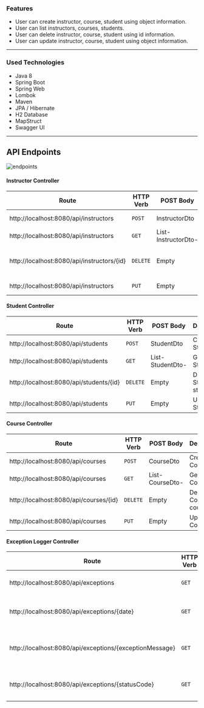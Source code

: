 ### Features


- User can create instructor, course, student using object information.
- User can list instructors, courses, students.
- User can delete instructor, course, student using id information.
- User can update instructor, course, student using object information.

----

### Used Technologies

- Java 8
- Spring Boot
- Spring Web
- Lombok
- Maven
- JPA / Hibernate
- H2 Database
- MapStruct
- Swagger UI

----

## API Endpoints

![endpoints](https://github.com/java-spring-bootcamp/blob/main/week4/src/main/java/spring/bootcamp/week4/docs/images/endpoints.png?raw=true)

#### Instructor Controller

| Route                                                        | HTTP Verb | POST Body  | Description              |
| ------------------------------------------------------------ | --------- | ---------- | ------------------------ |
| http://localhost:8080/api/instructors                         | `POST`    | InstructorDto   | Create Instructor                |
| http://localhost:8080/api/instructors                      | `GET`     | List-InstructorDto-      | Get All Instructors           |
| http://localhost:8080/api/instructors/{id}            | `DELETE`  | Empty    | Delete Instructor by instructorId  |
| http://localhost:8080/api/instructors         | `PUT`     | Empty    |   Update Instructor   |


#### Student Controller

| Route                                                        | HTTP Verb | POST Body  | Description              |
| ------------------------------------------------------------ | --------- | ---------- | ------------------------ |
| http://localhost:8080/api/students                         | `POST`    | StudentDto   | Create Student                |
| http://localhost:8080/api/students                      | `GET`     | List-StudentDto-      | Get All Students           |
| http://localhost:8080/api/students/{id}            | `DELETE`  | Empty    | Delete Student by studentId  |
| http://localhost:8080/api/students         | `PUT`     | Empty    |   Update Student   |


#### Course Controller

| Route                                                        | HTTP Verb | POST Body  | Description              |
| ------------------------------------------------------------ | --------- | ---------- | ------------------------ |
| http://localhost:8080/api/courses                         | `POST`    | CourseDto   | Create Course                |
| http://localhost:8080/api/courses                      | `GET`     | List-CourseDto-      | Get All Courses           |
| http://localhost:8080/api/courses/{id}            | `DELETE`  | Empty    | Delete Course by courseId  |
| http://localhost:8080/api/courses         | `PUT`     | Empty    |   Update Course   |


#### Exception Logger Controller

| Route                                                        | HTTP Verb | POST Body  | Description              |
| ------------------------------------------------------------ | --------- | ---------- | ------------------------ |
| http://localhost:8080/api/exceptions                         | `GET`    | List-ExceptionLoggerDto-   | Get All Exception Loggers                |
| http://localhost:8080/api/exceptions/{date}                      | `GET`     | List-ExceptionLoggerDto-      | Get All Exception Loggers By Date           |
| http://localhost:8080/api/exceptions/{exceptionMessage}            | `GET`  | List-ExceptionLoggerDto-    | Get All Exception Loggers By Exception Message  |
| http://localhost:8080/api/exceptions/{statusCode}         | `GET`     | List-ExceptionLoggerDto-    | Get All Exception By Status Code|

